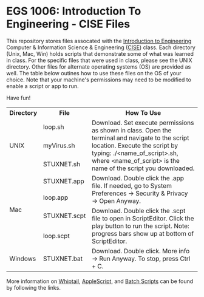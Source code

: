 # EGS 1006: Introduction To Engineering - CISE Files

This repository stores files assocated with the [Introduction to Engineering](https://www.cise.ufl.edu/~tarce/egs1006.html) Computer & Information Science & Engineering ([CISE](https://www.cise.ufl.edu/)) class.  Each directory (Unix, Mac, Win) holds scripts that demonstrate some of what was learned in class.  For the specific files that were used in class, please see the UNIX directory.  Other files for alternate operating systems (OS) are provided as well.  The table below outines how to use these files on the OS of your choice.  Note that your machine's permissions may need to be modified to enable a script or app to run.  

Have fun!

<table>
  <tr>
    <th>Directory</th>
    <th>File</th>
    <th>How To Use</th>    
  </tr>
  <tr>
    <td rowspan="3">UNIX</td>
    <td>loop.sh</td>
    <td rowspan="3">Download. Set execute permissions as shown in class.  Open the terminal and navigate to the script location.  Execute the script by typing: ./&ltname_of_script&gt.sh, where &ltname_of_script&gt is the name of the script you downloaded.</td>
  </tr>
  <tr>
    <td>myVirus.sh</td>
  </tr>
  <tr>
    <td>STUXNET.sh</td>
  </tr>
  <tr>
    <td rowspan="4">Mac</td>
    <td>STUXNET.app</td>
    <td rowspan="2">Download. Double click the .app file.  If needed, go to System Preferences &rarr; Security & Privacy &rarr; Open Anyway.</td>
  </tr>
  <tr>
    <td>loop.app</td>
  </tr>
  <tr>
    <td>STUXNET.scpt</td>
    <td rowspan="2">Download. Double click the .scpt file to open in ScriptEditor.  Click the play button to run the script. Note: progress bars show up at bottom of ScriptEditor.</td>
  </tr>
  <tr>
    <td>loop.scpt</td>
  </tr>
    <tr>
    <td>Windows</td>
    <td>STUXNET.bat</td>
    <td>Download.  Double click. More info &rarr; Run Anyway.  To stop, press Ctrl + C.</td>
  </tr>
</table>

More information on [Whiptail](https://en.wikibooks.org/wiki/Bash_Shell_Scripting/Whiptail), [AppleScript](https://developer.apple.com/library/archive/documentation/LanguagesUtilities/Conceptual/MacAutomationScriptingGuide/DisplayDialogsandAlerts.html#//apple_ref/doc/uid/TP40016239-CH15-SW1), and [Batch Scripts](https://www.instructables.com/id/Very-Basic-Batch-Tutorial/) can be found by following the links.
